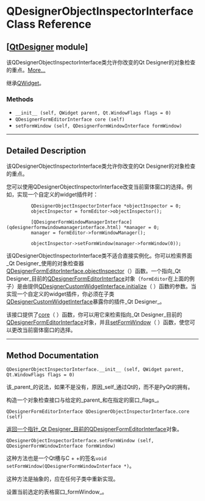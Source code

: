 # QDesignerObjectInspectorInterface Class Reference

## [[QtDesigner](index.htm) module]

该QDesignerObjectInspectorInterface类允许你改变的Qt Designer的对象检查的重点。[More...](#details)

继承[QWidget](qwidget.html)。

### Methods

*   `__init__ (self, QWidget parent, Qt.WindowFlags flags = 0)`
*   `QDesignerFormEditorInterface core (self)`
*   `setFormWindow (self, QDesignerFormWindowInterface formWindow)`

* * *

## Detailed Description

该QDesignerObjectInspectorInterface类允许你改变的Qt Designer的对象检查的重点。

您可以使用QDesignerObjectInspectorInterface改变当前窗体窗口的选择。例如，实现一个自定义的widget插件时：

```
         QDesignerObjectInspectorInterface *objectInspector = 0;
         objectInspector = formEditor->objectInspector();

         [QDesignerFormWindowManagerInterface](qdesignerformwindowmanagerinterface.html) *manager = 0;
         manager = formEditor->formWindowManager();

         objectInspector->setFormWindow(manager->formWindow(0));

```

该QDesignerObjectInspectorInterface类不适合直接实例化。你可以检索界面_Qt Designer_使用的对象检查器[QDesignerFormEditorInterface.objectInspector](qdesignerformeditorinterface.html#objectInspector)（）函数。一个指向_Qt Designer_目前的[QDesignerFormEditorInterface](qdesignerformeditorinterface.html)对象（`formEditor`在上面的例子）是由提供[QDesignerCustomWidgetInterface.initialize](qdesignercustomwidgetinterface.html#initialize)（ ）函数的参数。当实现一个自定义的widget插件，你必须在子类[QDesignerCustomWidgetInterface](qdesignercustomwidgetinterface.html)暴露你的插件_Qt Designer_。

该接口提供了[core](qdesignerobjectinspectorinterface.html#core)（ ）函数，你可以用它来检索指向_Qt Designer_目前的[QDesignerFormEditorInterface](qdesignerformeditorinterface.html)对象，并且[setFormWindow](qdesignerobjectinspectorinterface.html#setFormWindow)（ ）函数，使您可以更改当前窗体窗口的选择。

* * *

## Method Documentation

```
QDesignerObjectInspectorInterface.__init__ (self, QWidget parent, Qt.WindowFlags flags = 0)
```

该_parent_的说法，如果不是没有，原因_self_通过Qt的，而不是PyQt的拥有。

构造一个对象检查接口与给定的_parent_和在指定的窗口_flags_。

```
QDesignerFormEditorInterface QDesignerObjectInspectorInterface.core (self)
```

[](qdesignerformeditorinterface.html)

[返回一个指针_Qt Designer_目前的](qdesignerformeditorinterface.html)[QDesignerFormEditorInterface](qdesignerformeditorinterface.html)对象。

```
QDesignerObjectInspectorInterface.setFormWindow (self, QDesignerFormWindowInterface formWindow)
```

这种方法也是一个Qt槽与C + +的签名`void setFormWindow(QDesignerFormWindowInterface *)`。

这种方法是抽象的，应在任何子类中重新实现。

设置当前选定的表格窗口_formWindow_。
